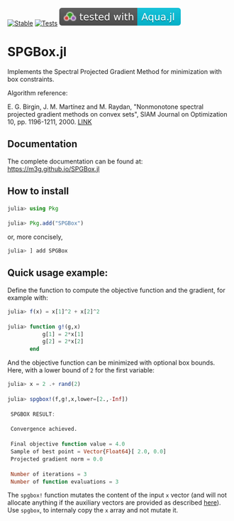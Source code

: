 [![Stable](https://img.shields.io/badge/docs-stable-blue.svg)](https://m3g.github.io/SPGBox.jl/stable)
[![Tests](https://img.shields.io/badge/build-passing-green)](https://github.com/m3g/SPGBox.jl/actions)
[![Aqua QA](https://raw.githubusercontent.com/JuliaTesting/Aqua.jl/master/badge.svg)](https://github.com/JuliaTesting/Aqua.jl)

# SPGBox.jl

Implements the Spectral Projected Gradient Method for minimization 
with box constraints. 

Algorithm reference:

E. G. Birgin, J. M. Martínez and M. Raydan, "Nonmonotone spectral
projected gradient methods on convex sets", SIAM Journal on Optimization
10, pp. 1196-1211, 2000. 
[LINK](http://www.ime.usp.br/~egbirgin/publications/bmr.pdf)

## Documentation

The complete documentation can be found at: https://m3g.github.io/SPGBox.jl

## How to install

```julia
julia> using Pkg

julia> Pkg.add("SPGBox")
```

or, more concisely,

```julia
julia> ] add SPGBox
```

## Quick usage example:

Define the function to compute the objective function and the gradient,
for example with:

```julia
julia> f(x) = x[1]^2 + x[2]^2

julia> function g!(g,x)
           g[1] = 2*x[1]
           g[2] = 2*x[2]
       end
```

And the objective function can be minimized with optional box bounds.
Here, with a lower bound of `2` for the first variable:

```julia
julia> x = 2 .+ rand(2)

julia> spgbox!(f,g!,x,lower=[2.,-Inf])

 SPGBOX RESULT: 

 Convergence achieved. 

 Final objective function value = 4.0
 Sample of best point = Vector{Float64}[ 2.0, 0.0]
 Projected gradient norm = 0.0

 Number of iterations = 3
 Number of function evaluations = 3

```

The `spgbox!` function mutates the content of the input `x` vector (and will not allocate anything if the auxiliary vectors are provided as described [here](https://m3g.github.io/SPGBox.jl/stable/options/#Memory-preallocation)). Use `spgbox`, to internaly copy the `x` array and not mutate it.  
